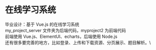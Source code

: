 # 在线学习系统

毕业设计：基于 Vue.js 的在线学习系统\
my_project_server 文件夹为后端代码，myproject2 为前端代码\
前端使用 Vue.js、ElementUI、echarts，后端使用 Node.js\
还有很多要完善的地方，比如登录、上传和下载资源、分页展示、题目解析。\
